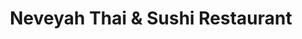 ---
layout: place
title: "Neveyah Thai & Sushi Restaurant"
permalink: /florida/orlando/neveyah-thai-sushi-restaurant.html
stateAbbr: FL
stateName: Florida
cityName: Orlando
seo:
  name: "Neveyah Thai & Sushi Restaurant"
  type: Restaurant
  links: https://www.neveyahsushi.com/
description: "Casual family-operated restaurant preparing classic Thai dishes as well as specialty sushi rolls. Looking for sushi in Orlando, Florida? Check out Neveyah Th..."
place_id: ChIJt7m8V-J654gRfBSvZCfb-mo
photos:
  - name: >-
      places/ChIJt7m8V-J654gRfBSvZCfb-mo/photos/AeeoHcJ51ZhS7ApTHU24QyLZLKgKVN3YHGuHqs9BlNx499DzwXpovPW5m23c9kOdEdgdhZOMzY3hlcRmSIdrDNsK4OKMT1krk78fbq0eJMUb6M2sLBZU5opaIh0iSKftJsGLPVZ4N4GjU2RtZHLih-q1kZBEuYy0hpp4hAp9LvqoO06WASS83VMSWJ-V-sXmBqLs1N2gSchdcPuhPOWJWVhJ5kLK0BB9hC3hDjs6RYaqo0Th-bGmjbv5b5Y_dAwUTRpb-T2HzDh39OoD-Iw8yq6j5Lu_b280BWzVCoGD2xsOMzluJfbmFACRy3kHACY19dhnse3-ZsjR6NG0c4d0TbaJEF-1rimmZbFOqrIHPUtRojqCOZHNo-7t0OoWdkiLe8QSgzgXcS3qjFEQ-5GgFPllI26sFHHLBQ5m6Du_MTJqB1jJInjq
    widthPx: 4032
    heightPx: 3024
    authorAttributions:
      - displayName: Axxley
        uri: https://maps.google.com/maps/contrib/100837509995251972918
        photoUri: >-
          https://lh3.googleusercontent.com/a-/ALV-UjUdunW9sIkIHfLSo-vQd_Rp2EYwN9H1QZgzUEOJV49vErxH4nJT=s100-p-k-no-mo
    flagContentUri: >-
      https://www.google.com/local/imagery/report/?cb_client=maps_api_places.places_api&image_key=!1e10!2sCIHM0ogKEICAgICRv4e2tAE&hl=en-US
    googleMapsUri: >-
      https://www.google.com/maps/place//data=!3m4!1e2!3m2!1sCIHM0ogKEICAgICRv4e2tAE!2e10!4m2!3m1!1s0x88e77ae257bcb9b7:0x6afadb2764af147c
  - name: >-
      places/ChIJt7m8V-J654gRfBSvZCfb-mo/photos/AeeoHcIem0-VMuO2pKfkACWRUJRH1FzSGAAbCFwNM9C7E9SjDHFS9o2VqOjzNC2h24sV5pjcculeRwpZUS2Jec7-9dBq_d59JIi7yc2oOm6G1EtvutX67BPwQXJHkRFvHk3FUGJTApNjjk9_87AOJOx26dK3gOtyfJgdZAk5spCNtHdUXuCkRKgKYi_4L4gczv0-6vUorqanIxawrwhK_jqJOVGoOQD8OqnH3hupsHGd-oavzIA4uBM9RnhoILsS-EFR_kEKuyfaUFFzOENlb1zXPib9EUtJEIfHD5g2Py1rE8ycOg
    widthPx: 1000
    heightPx: 1500
    authorAttributions:
      - displayName: Neveyah Thai & Sushi Restaurant
        uri: https://maps.google.com/maps/contrib/100368571795257252463
        photoUri: >-
          https://lh3.googleusercontent.com/a/ACg8ocJn-JsAW0DaVHaaypXI0SlZKGdgRl7NUt5ijRlI_88tJZAKoQ=s100-p-k-no-mo
    flagContentUri: >-
      https://www.google.com/local/imagery/report/?cb_client=maps_api_places.places_api&image_key=!1e10!2sAF1QipOd8Ghmlyhr9-RS3k-WgN7Kvv9aQjm8B6Z_0eQi&hl=en-US
    googleMapsUri: >-
      https://www.google.com/maps/place//data=!3m4!1e2!3m2!1sAF1QipOd8Ghmlyhr9-RS3k-WgN7Kvv9aQjm8B6Z_0eQi!2e10!4m2!3m1!1s0x88e77ae257bcb9b7:0x6afadb2764af147c
  - name: >-
      places/ChIJt7m8V-J654gRfBSvZCfb-mo/photos/AeeoHcKqahl7_fk1J9_HH2bBBfAIonN4WTgY8DvZGq8u_n2My4Z4Q4R6vhET1u7pMFQhXeyGtxYNriTF_-1WpYRy1yVx0hQmcNSso3o0niRjNxt6Cm4MHOBxMP6fbDHbXdMYEuozy7cR_Nozp9WzoVEjsai1aXDjLcapMsqD6KSVCO0ZaY2qBBKQGHXnFLpMAVixJ_HSIcHg2T5zrN5JOzq6Q0K1jqs_0dMr1wqi5FWsnmSKYO1e7Az3ABNKAW-go3gX7pGFXPxtgRxMsAiUj7WZeHuYmJKu5d3Asv9auBItXnyGC6BHHhj8Svd-BMNLl11cRicZ43qFgAGTEQiClxctu6vMvZDQ-8O39bPEaBn6h7j1ZqhKIFF4vuIUUiszXfupUH6unsv52eOsap7tR1vydkn5NwpD0jzPxixkMuakCWw5uw
    widthPx: 4000
    heightPx: 3000
    authorAttributions:
      - displayName: G's mail
        uri: https://maps.google.com/maps/contrib/104983876619710341849
        photoUri: >-
          https://lh3.googleusercontent.com/a-/ALV-UjWtlmkHhnotqG5NuTDHcQKhzJ1iccOdICZkty0eX2GO0RO2ZKGG=s100-p-k-no-mo
    flagContentUri: >-
      https://www.google.com/local/imagery/report/?cb_client=maps_api_places.places_api&image_key=!1e10!2sCIHM0ogKEICAgICb1NvTIg&hl=en-US
    googleMapsUri: >-
      https://www.google.com/maps/place//data=!3m4!1e2!3m2!1sCIHM0ogKEICAgICb1NvTIg!2e10!4m2!3m1!1s0x88e77ae257bcb9b7:0x6afadb2764af147c
  - name: >-
      places/ChIJt7m8V-J654gRfBSvZCfb-mo/photos/AeeoHcJyGut75TeXSPTw-vIPuteev0uRmxErM58RMKnrAaiTKzaGlarW2isyIiobkecyMVo67CPUvoOO0QS1-seJsR936p7-wGpyJSehTmEhrN82Rr7LZvTreG6yf4CsHxflR05whVj0yomaqADYI6oEJWZcuTJpELmvY3arrOgBOC5RS8Rq0fr2brAQ35R4Dzv-lAQQJ1EZi5ZAOCbANeSA0N7WdB7xGEjsjDwdUNeIVsgHCFimGfiiMNA_h2w_BXYeeOIdJo30Ix6OuU1Oi2AjI5zKUw9MdVT711z_Fx9vqaQlu3gWawrUj5ywEGR1tf0DehomDbpsBao7E0MsggXaowG1K0nRXCC3m9MK90eUaOqjUi5uxuvkyyTOtWew-2DwrKkfkVBj2h_KcGY4QBGatKPHwx5aPnNP4RP_56mbEajrtcM
    widthPx: 3024
    heightPx: 4032
    authorAttributions:
      - displayName: Angelene Leavitt
        uri: https://maps.google.com/maps/contrib/106287547128039849100
        photoUri: >-
          https://lh3.googleusercontent.com/a-/ALV-UjVaw5tFVmFNUMVvJgfD4OaaA4mCIqZr5-V3eNzdsDT2Y2ONmWzKOA=s100-p-k-no-mo
    flagContentUri: >-
      https://www.google.com/local/imagery/report/?cb_client=maps_api_places.places_api&image_key=!1e10!2sCIHM0ogKEICAgID3jtK7rQE&hl=en-US
    googleMapsUri: >-
      https://www.google.com/maps/place//data=!3m4!1e2!3m2!1sCIHM0ogKEICAgID3jtK7rQE!2e10!4m2!3m1!1s0x88e77ae257bcb9b7:0x6afadb2764af147c
  - name: >-
      places/ChIJt7m8V-J654gRfBSvZCfb-mo/photos/AeeoHcKdZ4FcbhrANxZI6kiLnb_IM7MQrjRmdGaJ8w0edD8lJs9j4eIv4OV7HcmZXhm9NDxhOBX9eWW4Sa2YkQWl6YsMcoQXINJoshKFHLM-DiUpacDv6TZkBAJ7UlsTL2X0oBb8v2Uu5uujHZbTQN4a0XW7XByd2BZED27uzTiXXVU6VyHcPWZWjfraD3fPyJSH5aCiepf3ey1jV8t4EHTsX9MuVCn1an7q9BvLUb-Kk3qHgT9c_VpaAL4LLV9kaRlNM7yUZI9O67ioy82fgVz7ZhwF1y7HixX0wybt3o19X8UCMhV1hnyQnxGyvWn_P2OrYxjwkqnvW4TY1g29HmrrmqADCPndzkxDglxm1czU4D0lonjmQvDlsuG6A7XvtKqiQ8aOiNIY6o54p8Wxzl8KUAXlT1o92li3di5JH96k2841i2F3
    widthPx: 3024
    heightPx: 4032
    authorAttributions:
      - displayName: Snow Lam
        uri: https://maps.google.com/maps/contrib/115792089234318783297
        photoUri: >-
          https://lh3.googleusercontent.com/a-/ALV-UjVjrFoUe4LYEQK4ExwWUfhWwTqvKPU0o-Ri7PCXzjaRYsMCnQPreg=s100-p-k-no-mo
    flagContentUri: >-
      https://www.google.com/local/imagery/report/?cb_client=maps_api_places.places_api&image_key=!1e10!2sCIHM0ogKEICAgID6oYPG9QE&hl=en-US
    googleMapsUri: >-
      https://www.google.com/maps/place//data=!3m4!1e2!3m2!1sCIHM0ogKEICAgID6oYPG9QE!2e10!4m2!3m1!1s0x88e77ae257bcb9b7:0x6afadb2764af147c
  - name: >-
      places/ChIJt7m8V-J654gRfBSvZCfb-mo/photos/AeeoHcLZG2UDWHYQ9XhnDwrp8blVEUeqPNTqT6-ICJLmaUViJiy_ojQGumxKoEVBd-q5HXLBaRvy6yt5tMjFigFQG6-9-V81seMNE0TPkwM0yolkX_VP3elypPTGO5kP5e-VojH8AqNHzr7Tem9A9wLEJ9csbgK53QNvnHbB2IiJ_b9rE-N1uoLPuosgMr1y0-t48oh-F3g7SWWvURW-aNAEpDX5mS9ZCilICBFYnrkWnyjYR5dHUqCwdJYMwzDx_rsom1gvE7UnOGDX_6S-_JbFExWYPLmCOmbmPLNv-HHzPnuubYmiGHGMgeaefBqZaqW5ZodCgEFynbujhmV7QpxfWXkA2LgQqIYA2xFWrx8t2BXnFhAJUmjAOmVZCsn1i4x_samMwY63b4jgB5XLV6Ovey0z_LZMPQv6iaY1HuXmkB1YSeRd
    widthPx: 4032
    heightPx: 3024
    authorAttributions:
      - displayName: Erica Reed
        uri: https://maps.google.com/maps/contrib/117127119824117552256
        photoUri: >-
          https://lh3.googleusercontent.com/a/ACg8ocIsPwyzPLczoss_d7hXmfG9421mqvwvzqENevT2tlrbm6Arxw=s100-p-k-no-mo
    flagContentUri: >-
      https://www.google.com/local/imagery/report/?cb_client=maps_api_places.places_api&image_key=!1e10!2sCIHM0ogKEICAgIC72YS0sQE&hl=en-US
    googleMapsUri: >-
      https://www.google.com/maps/place//data=!3m4!1e2!3m2!1sCIHM0ogKEICAgIC72YS0sQE!2e10!4m2!3m1!1s0x88e77ae257bcb9b7:0x6afadb2764af147c
  - name: >-
      places/ChIJt7m8V-J654gRfBSvZCfb-mo/photos/AeeoHcLAEeWU7NuLlEb6lAHhEuup9Crf_RRMbvGNEYkPVOf3IrskMTNd7ISCM7ZgqyyvTl_Cfv1lQvnELKbJN8bkgIpLG8iuMpmAdmqG3eZEozUqTARQCSTOrME5L0Fq8Hd9fpngr4eCJ6cif2WRUiOcKo5ysLqvfwjrXv-wmXeW5y8HHbaBEm22Fb7dfmFpgD2xGmoDWp6C2tbeqj5JSVdJyeZLPnbk_pYLIzYAHCWgxHOr-cVmJpYj4n3bTLD5km3i9XOFWZH87NbSUwHoH1mlBhzf5035fMwcUpjW-ND_Uhec8C_N2mqddLDDi0b3nDXWsfTim2eLKQEdaVqWrtCQ5-UF27U06KO-BgzYDXi9SigPwhdjBnAUTuNY_RuQobEfin1L668COwGSUuEJZ6sR3ri-Aq3UgLKWyi1A7UMYz1UNAw
    widthPx: 3000
    heightPx: 4000
    authorAttributions:
      - displayName: Beatrice Miranda, Realtor
        uri: https://maps.google.com/maps/contrib/111347515083581570361
        photoUri: >-
          https://lh3.googleusercontent.com/a-/ALV-UjWXqHbYcCjuLvUWmzOZao1UiBwTddcadWtHo7RY7Sq7YhX1Hh1QjA=s100-p-k-no-mo
    flagContentUri: >-
      https://www.google.com/local/imagery/report/?cb_client=maps_api_places.places_api&image_key=!1e10!2sCIHM0ogKEICAgIDTv4W2dA&hl=en-US
    googleMapsUri: >-
      https://www.google.com/maps/place//data=!3m4!1e2!3m2!1sCIHM0ogKEICAgIDTv4W2dA!2e10!4m2!3m1!1s0x88e77ae257bcb9b7:0x6afadb2764af147c
  - name: >-
      places/ChIJt7m8V-J654gRfBSvZCfb-mo/photos/AeeoHcJJk9fM5kLBTx74y_m0BnF0lGCc90naBLPWE1CCnxIH5v4AGXURhymVVlS6dGD-m_AL_7GtxoBR_hIpOSazgDXTgFu1N22yT8XlgCBbbbsE4sWejHqJGkIXvQoLU97B8-LA94HrgvH46LUi7lJc_6eT8Lfq7eO5FiwpI5qkHwOHqpm21kBx4_g-fL1NBs8ip-rYf72U62DBWkatG0X_y7SOVucY4dkOUmgMedZO_7b8cYXqIp2pDfZVN6JK1DE2FoBrAm6aIpx_G64nWQVMzfTtQ0jPAcYkiDE-zvcP8wj0pn-b1cvbF9pSjtE2dCerg09YokWGhcUiPdRYlZZ1ODe3oNhzCoARlBL3NPeuB3CrlJJmNGVeJIIZsgEOsvzARv_TSA4vN6cRf6HAbBq1XAlf1ZrMblpgtASz6e0ke48
    widthPx: 4032
    heightPx: 3024
    authorAttributions:
      - displayName: E S
        uri: https://maps.google.com/maps/contrib/105102906770329798372
        photoUri: >-
          https://lh3.googleusercontent.com/a-/ALV-UjWFs7UCe-98Ome8WAp0WI6cRyvcD0ceQZbJXWMfi9ma2NduXunH=s100-p-k-no-mo
    flagContentUri: >-
      https://www.google.com/local/imagery/report/?cb_client=maps_api_places.places_api&image_key=!1e10!2sCIHM0ogKEICAgICJqNWRGw&hl=en-US
    googleMapsUri: >-
      https://www.google.com/maps/place//data=!3m4!1e2!3m2!1sCIHM0ogKEICAgICJqNWRGw!2e10!4m2!3m1!1s0x88e77ae257bcb9b7:0x6afadb2764af147c
  - name: >-
      places/ChIJt7m8V-J654gRfBSvZCfb-mo/photos/AeeoHcJXdqGANY_6Rj2wlS8t3kN4K1KrlgSUZkTA4N1-atd8-pfBpBS6mSHfyY-McooYnB-l71E7RQahdUvnMTi4g-GISAQIC1wquiy10KYT93cIr2Hhi5LxkkZgX3Asa-u7hqXN1TCodZT_rtwSZCn-7q0l8k-pg45fgTcLsV4aBj873rU0pvosaJOSSHB7xpkwAcB9OAF-MAnuF9a96i67QDcDlk1yQUA-gaiE7Rf0tJxwCWBV5UaA78uRWeNbZ-p_5p_mD_KapJr--F1S1M0aHpV0rI-_fpqOSqG8SW3mDY4BgrYB4uEMZqidSenad6mgTnZ_xRLJ7erInW6O4TfZgkt-09y1gvYoTaL6y80ma2p7LsLcu4dvAYEKHUOsPrJACA4bPuV4UhtmpeBAGHIWiEFHhYQXl3hfU1IXdS-so_6-g7qG
    widthPx: 4032
    heightPx: 3024
    authorAttributions:
      - displayName: Erik Deckers
        uri: https://maps.google.com/maps/contrib/105373352538863833629
        photoUri: >-
          https://lh3.googleusercontent.com/a-/ALV-UjUbVyPKBc1VEG0jf8-FtmIqi4sn5b23MCsP6eKmzpJZkVydUcL0BQ=s100-p-k-no-mo
    flagContentUri: >-
      https://www.google.com/local/imagery/report/?cb_client=maps_api_places.places_api&image_key=!1e10!2sCIHM0ogKEICAgICRlJGEoQE&hl=en-US
    googleMapsUri: >-
      https://www.google.com/maps/place//data=!3m4!1e2!3m2!1sCIHM0ogKEICAgICRlJGEoQE!2e10!4m2!3m1!1s0x88e77ae257bcb9b7:0x6afadb2764af147c
  - name: >-
      places/ChIJt7m8V-J654gRfBSvZCfb-mo/photos/AeeoHcKXWtUnVWQLvzsHZ20_HUnTGm5avewQT6FStYcr0WGGbrLpKGH7jI8QcMskJOVetNgAreL3hj0PVHDYAagVVO066qhDIlrcobuPKCZc_n7kuMU_V1HtNVTi7kHsQr4tTJfGQKXvM9nsRWqrLvn8mYWicPnyoluXTi3bS3SJOXWCseN6eGmdaTDaqTCIw4o7qcJD4MAku5JRFXrR78hYPv8HFMCO4ODGHfw_ODYVXROIeDFPZWY_Wqk0aPc5GrMOHUJlChd9CpNYfcRsQIBqEyvXSq9PyvwJqxoV8UR_YPnRwIV-71gK-XLBO_3ZNVAhKU2St_JIAuZvWJmK25kyIWieuOv5Lgtk91RRrKrxTqM4WL4mQ-q3qf-AeSvzwKGEBHeYRSNVT_6WfcTK38NF4i_e6G60pCr9tmhlZZqZfRq6FfM
    widthPx: 3024
    heightPx: 3024
    authorAttributions:
      - displayName: kate chou
        uri: https://maps.google.com/maps/contrib/106665034036920668129
        photoUri: >-
          https://lh3.googleusercontent.com/a/ACg8ocLIu6Nxv-DX_OVJSI8EnWi5CcVtq5KEdNqPlVlnCcWVv2e55A=s100-p-k-no-mo
    flagContentUri: >-
      https://www.google.com/local/imagery/report/?cb_client=maps_api_places.places_api&image_key=!1e10!2sCIHM0ogKEICAgID89-qlsgE&hl=en-US
    googleMapsUri: >-
      https://www.google.com/maps/place//data=!3m4!1e2!3m2!1sCIHM0ogKEICAgID89-qlsgE!2e10!4m2!3m1!1s0x88e77ae257bcb9b7:0x6afadb2764af147c
address: '100 S Eola Dr #105, Orlando, FL 32801, USA'
street: '100 S Eola Dr #105'
city: Orlando
state: FL
zip: '32801'
country: USA
neighborhood: Northeast Orlando
latitude: '28.540678'
longitude: '-81.370039'
accessibility_options:
  wheelchairAccessibleParking: true
  wheelchairAccessibleEntrance: true
  wheelchairAccessibleRestroom: true
  wheelchairAccessibleSeating: true
business_status: OPERATIONAL
name: Neveyah Thai & Sushi Restaurant
google_maps_links:
  directionsUri: >-
    https://www.google.com/maps/dir//''/data=!4m7!4m6!1m1!4e2!1m2!1m1!1s0x88e77ae257bcb9b7:0x6afadb2764af147c!3e0
  placeUri: https://maps.google.com/?cid=7708714674437428348
  writeAReviewUri: >-
    https://www.google.com/maps/place//data=!4m3!3m2!1s0x88e77ae257bcb9b7:0x6afadb2764af147c!12e1
  reviewsUri: >-
    https://www.google.com/maps/place//data=!4m4!3m3!1s0x88e77ae257bcb9b7:0x6afadb2764af147c!9m1!1b1
  photosUri: >-
    https://www.google.com/maps/place//data=!4m3!3m2!1s0x88e77ae257bcb9b7:0x6afadb2764af147c!10e5
primary_type: Thai Restaurant
opening_hours:
  regular: null
  current: null
secondary_opening_hours:
  regular:
    weekdayDescriptions: null
    type: null
  current:
    weekdayDescriptions: null
    type: null
phone: (407) 849-3739
price_level: PRICE_LEVEL_MODERATE
price_range: $20 &ndash; $30
rating: '4.4'
rating_count: 1036
website: https://www.neveyahsushi.com/
reviews:
  - name: >-
      places/ChIJt7m8V-J654gRfBSvZCfb-mo/reviews/ChZDSUhNMG9nS0VJQ0FnSURIdXF5U1h3EAE
    relativePublishTimeDescription: 7 months ago
    rating: 5
    text:
      text: >-
        My girlfriend and I had a wonderful experience eating at Neveyah! The
        sushi was absolutely divine, it was so fresh and delicious. I ordered
        the Orlando Pride roll and she got the Barbie roll!


        We had coconut shrimp as our appetizer and also ordered the tomato
        pepper steak stir fry and the Thai fried rice (none of which are
        pictured because we were too busy enjoying them!)


        The desserts were beautifully presented and the red bean paste ice cream
        was some of the best I have ever had. My girlfriend got the bread
        pudding and loved it!


        We will definitely be returning in the future!
      languageCode: en
    originalText:
      text: >-
        My girlfriend and I had a wonderful experience eating at Neveyah! The
        sushi was absolutely divine, it was so fresh and delicious. I ordered
        the Orlando Pride roll and she got the Barbie roll!


        We had coconut shrimp as our appetizer and also ordered the tomato
        pepper steak stir fry and the Thai fried rice (none of which are
        pictured because we were too busy enjoying them!)


        The desserts were beautifully presented and the red bean paste ice cream
        was some of the best I have ever had. My girlfriend got the bread
        pudding and loved it!


        We will definitely be returning in the future!
      languageCode: en
    authorAttribution:
      displayName: Kasey Lynn
      uri: https://www.google.com/maps/contrib/108333552589737092613/reviews
      photoUri: >-
        https://lh3.googleusercontent.com/a-/ALV-UjVU3kllVl4XzjI05K8Z070dVNvgDml2jwkeuIPZ0hn30flo4sGOSw=s128-c0x00000000-cc-rp-mo-ba4
    publishTime: '2024-09-15T01:45:55.995805Z'
    flagContentUri: >-
      https://www.google.com/local/review/rap/report?postId=ChZDSUhNMG9nS0VJQ0FnSURIdXF5U1h3EAE&d=17924085&t=1
    googleMapsUri: >-
      https://www.google.com/maps/reviews/data=!4m6!14m5!1m4!2m3!1sChZDSUhNMG9nS0VJQ0FnSURIdXF5U1h3EAE!2m1!1s0x88e77ae257bcb9b7:0x6afadb2764af147c
  - name: >-
      places/ChIJt7m8V-J654gRfBSvZCfb-mo/reviews/ChdDSUhNMG9nS0VJQ0FnTUNJcm9IV2lRRRAB
    relativePublishTimeDescription: a week ago
    rating: 5
    text:
      text: >-
        This is a spot I'm so glad I finally checked out! I have lived in
        Orlando most of my life and had the pleasure of trying a lot of Asian
        cuisine. Neveyah ia a top five spot for me, now.


        Let me start with the sashimi. My work background is in high-end
        Japanese restaurants (think Zuma) and the quality of this fish is on par
        if not better. We had maguro, sake, and hamachi sashimi. The thickness
        of each slice is more than I have seen anywhere, a nice treat. 🍣


        The sushi was also excellent. Well rolled, very fresh ingredients, and
        the rice was so sticky. 🍚


        My dinner buddy has never had Japanese A5 wagyu so we did the hot stone
        and that was divine! 🥩


        I had chicken pad thai (medium spice was a solid punch of heat, nothing
        too crazy) and it was delightful. The portions were large but not
        overwhelming. My buddy had the Panang Curry and got it Thai hot. He was
        sweating but ate it all, that's how flavorful it was! 🍲


        Tammy was our waitress and she was very friendly. I look forward to
        coming with my family and friends again! 🥢
      languageCode: en
    originalText:
      text: >-
        This is a spot I'm so glad I finally checked out! I have lived in
        Orlando most of my life and had the pleasure of trying a lot of Asian
        cuisine. Neveyah ia a top five spot for me, now.


        Let me start with the sashimi. My work background is in high-end
        Japanese restaurants (think Zuma) and the quality of this fish is on par
        if not better. We had maguro, sake, and hamachi sashimi. The thickness
        of each slice is more than I have seen anywhere, a nice treat. 🍣


        The sushi was also excellent. Well rolled, very fresh ingredients, and
        the rice was so sticky. 🍚


        My dinner buddy has never had Japanese A5 wagyu so we did the hot stone
        and that was divine! 🥩


        I had chicken pad thai (medium spice was a solid punch of heat, nothing
        too crazy) and it was delightful. The portions were large but not
        overwhelming. My buddy had the Panang Curry and got it Thai hot. He was
        sweating but ate it all, that's how flavorful it was! 🍲


        Tammy was our waitress and she was very friendly. I look forward to
        coming with my family and friends again! 🥢
      languageCode: en
    authorAttribution:
      displayName: Alex McCourt
      uri: https://www.google.com/maps/contrib/102845127417924342939/reviews
      photoUri: >-
        https://lh3.googleusercontent.com/a-/ALV-UjVU6saGOal-yeeAM5Dm3xP5aQq8SiS2_DYi5PosMNC8kmYryKBL=s128-c0x00000000-cc-rp-mo-ba5
    publishTime: '2025-04-02T02:24:28.746523Z'
    flagContentUri: >-
      https://www.google.com/local/review/rap/report?postId=ChdDSUhNMG9nS0VJQ0FnTUNJcm9IV2lRRRAB&d=17924085&t=1
    googleMapsUri: >-
      https://www.google.com/maps/reviews/data=!4m6!14m5!1m4!2m3!1sChdDSUhNMG9nS0VJQ0FnTUNJcm9IV2lRRRAB!2m1!1s0x88e77ae257bcb9b7:0x6afadb2764af147c
  - name: >-
      places/ChIJt7m8V-J654gRfBSvZCfb-mo/reviews/ChdDSUhNMG9nS0VJQ0FnSUQzanRLNzlRRRAB
    relativePublishTimeDescription: 4 months ago
    rating: 4
    text:
      text: >-
        Service was great. The crab Rangoon filling was amazing. The calamari
        was fresh and perfectly fried. The house sweet chili sauce wasn’t great,
        lacking in flavor and brought down both the appetizers they served it
        with. We ordered the New York New York, the B52 roll and the fire
        starter. All the rolls were delicious, but the fire starter was amazing.
      languageCode: en
    originalText:
      text: >-
        Service was great. The crab Rangoon filling was amazing. The calamari
        was fresh and perfectly fried. The house sweet chili sauce wasn’t great,
        lacking in flavor and brought down both the appetizers they served it
        with. We ordered the New York New York, the B52 roll and the fire
        starter. All the rolls were delicious, but the fire starter was amazing.
      languageCode: en
    authorAttribution:
      displayName: Angelene Leavitt
      uri: https://www.google.com/maps/contrib/106287547128039849100/reviews
      photoUri: >-
        https://lh3.googleusercontent.com/a-/ALV-UjVaw5tFVmFNUMVvJgfD4OaaA4mCIqZr5-V3eNzdsDT2Y2ONmWzKOA=s128-c0x00000000-cc-rp-mo-ba2
    publishTime: '2024-11-15T03:42:13.018030Z'
    flagContentUri: >-
      https://www.google.com/local/review/rap/report?postId=ChdDSUhNMG9nS0VJQ0FnSUQzanRLNzlRRRAB&d=17924085&t=1
    googleMapsUri: >-
      https://www.google.com/maps/reviews/data=!4m6!14m5!1m4!2m3!1sChdDSUhNMG9nS0VJQ0FnSUQzanRLNzlRRRAB!2m1!1s0x88e77ae257bcb9b7:0x6afadb2764af147c
  - name: >-
      places/ChIJt7m8V-J654gRfBSvZCfb-mo/reviews/ChdDSUhNMG9nS0VJQ0FnTUNBbHNTQ2d3RRAB
    relativePublishTimeDescription: 2 months ago
    rating: 5
    text:
      text: >-
        The atmosphere was nicely lit and inviting. The staff were welcoming. I
        took a bite into this egg roll  that was ordered and I think it was the
        best I have had. I definitely will be back for the full menu.
      languageCode: en
    originalText:
      text: >-
        The atmosphere was nicely lit and inviting. The staff were welcoming. I
        took a bite into this egg roll  that was ordered and I think it was the
        best I have had. I definitely will be back for the full menu.
      languageCode: en
    authorAttribution:
      displayName: Nina Betts
      uri: https://www.google.com/maps/contrib/110444260955617783657/reviews
      photoUri: >-
        https://lh3.googleusercontent.com/a-/ALV-UjU96o8TvfteTYGoRar5L9vAlU7uzD5mQ0PPsM5sZjuGOXTnOR_y6A=s128-c0x00000000-cc-rp-mo-ba3
    publishTime: '2025-01-31T14:13:48.808992Z'
    flagContentUri: >-
      https://www.google.com/local/review/rap/report?postId=ChdDSUhNMG9nS0VJQ0FnTUNBbHNTQ2d3RRAB&d=17924085&t=1
    googleMapsUri: >-
      https://www.google.com/maps/reviews/data=!4m6!14m5!1m4!2m3!1sChdDSUhNMG9nS0VJQ0FnTUNBbHNTQ2d3RRAB!2m1!1s0x88e77ae257bcb9b7:0x6afadb2764af147c
  - name: >-
      places/ChIJt7m8V-J654gRfBSvZCfb-mo/reviews/ChZDSUhNMG9nS0VJQ0FnTUNRdk5xc0dREAE
    relativePublishTimeDescription: a month ago
    rating: 5
    text:
      text: >-
        Great meal. Lisa, our server (and I think the manager that night) was
        very attentive. The sushi was delicious. I got the pineapple stir fry
        rice with steak and it was great too. My only complaint was that the
        food for our table (3 people) didn’t come out at the same time. Lisa and
        her team made up for it, though because she heard that we were there for
        my wife’s birthday, and they brought out a lovely dessert with a song.
        Excellent night out. Give it a try!!
      languageCode: en
    originalText:
      text: >-
        Great meal. Lisa, our server (and I think the manager that night) was
        very attentive. The sushi was delicious. I got the pineapple stir fry
        rice with steak and it was great too. My only complaint was that the
        food for our table (3 people) didn’t come out at the same time. Lisa and
        her team made up for it, though because she heard that we were there for
        my wife’s birthday, and they brought out a lovely dessert with a song.
        Excellent night out. Give it a try!!
      languageCode: en
    authorAttribution:
      displayName: Carl E Creasman Jr
      uri: https://www.google.com/maps/contrib/116290162517491427378/reviews
      photoUri: >-
        https://lh3.googleusercontent.com/a-/ALV-UjX8Ib4RuHE0QmoYBsFkNuDQxoEaX_mErltmtGzqtHIeQH8hhbc=s128-c0x00000000-cc-rp-mo-ba2
    publishTime: '2025-03-03T01:08:37.980513Z'
    flagContentUri: >-
      https://www.google.com/local/review/rap/report?postId=ChZDSUhNMG9nS0VJQ0FnTUNRdk5xc0dREAE&d=17924085&t=1
    googleMapsUri: >-
      https://www.google.com/maps/reviews/data=!4m6!14m5!1m4!2m3!1sChZDSUhNMG9nS0VJQ0FnTUNRdk5xc0dREAE!2m1!1s0x88e77ae257bcb9b7:0x6afadb2764af147c
parking_options:
  freeParkingLot: true
  paidParkingLot: true
  freeStreetParking: true
  paidStreetParking: true
payment_options:
  acceptsCreditCards: true
  acceptsDebitCards: true
  acceptsCashOnly: false
  acceptsNfc: true
allow_dogs: null
curbside_pickup: true
delivery: true
dine_in: true
good_for_children: true
good_for_groups: true
good_for_sports: true
live_music: false
menu_for_children: null
outdoor_seating: true
reservable: true
restroom: true
serves_beer: true
serves_breakfast: false
serves_brunch: false
serves_cocktails: true
serves_coffee: true
serves_dinner: true
serves_dessert: true
serves_lunch: true
serves_vegetarian_food: true
serves_wine: true
takeout: true
summary: >-
  Casual family-operated restaurant preparing classic Thai dishes as well as
  specialty sushi rolls.

---